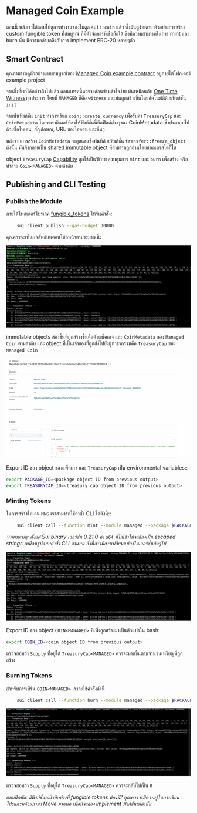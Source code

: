 # Managed Coin Example

ตอนนี้ หลังเราได้แอบไปดูการทำงานของโมดูล `sui::coin` แล้ว ซึ่งมันดูง่ายดาย ตัวอย่างการสร้าง custom fungible token ที่สมบูรณ์ ที่มีตัวจัดการที่เชื่อถือได้ ซึ่งมีความสามารถในการ mint และ burn นั้น มีความคล้ายคลึงกับการ implement ERC-20 หลายๆตัว

## Smart Contract

คุณสามารถดูตัวอย่างแบบสมบูรณ์ของ [Managed Coin example contract](../example_projects/fungible_tokens/sources/managed.move) อยู่ภายใต้โฟลเดอร์ example project

จากสิ่งที่เราได้กล่าวถึงไปแล้ว คอนแทรคนี้ควรจะค่อนข้างเข้าใจง่าย มันเหมือนกับ [One Time Witness](./3_witness_design_pattern.md#one-time-witness)ทุกประการ โดยที่ `MANAGED` ก็คือ `witness` และมันถูกสร้างขึ้นโดยอัตโนมัติด้วยฟังก์ชั่น `init`

จากนั้นฟังก์ชั่น `init` ทำการเรียก `coin::create_currency` เพื่อรับค่า `TreasuryCap` และ `CoinMetadata` โดยพารามิเตอร์ที่ส่งให้ฟังก์ชั่นนี้คือฟิลด์ต่างๆของ CoinMetadata ซึ่งประกอบไปด้วยชื่อโทเคน, สัญลักษณ์, URL ของไอคอน และอื่นๆ

หลังจากการสร้าง `CoinMetadata` จะถูกแช่แข็งทันทีด้วยฟังก์ชั่น `transfer::freeze_object` ดังนั้น มันจึงกลายเป็น [shared immutable object](../../unit-two/lessons/2_ownership.md#shared-immutable-objects) ที่สามารถถูกอ่านโดยแอดเดรสใดก็ได้

object `TreasuryCap` [Capability](../../unit-two/lessons/6_capability_design_pattern.md) ถูกใช้เป็นวิธีการควบคุมการ `mint` และ `burn` เพื่อสร้าง หรือทำลาย `Coin<MANAGED>` ตามลำดับ

## Publishing and CLI Testing

### Publish the Module

ภายใต้โฟลเดอร์โปรเจค [fungible_tokens](../example_projects/fungible_tokens/) ให้รันคำสั่ง:

```bash
    sui client publish --gas-budget 30000
```

คุณควรจะเห็นผลลัพธ์บนคอนโซลหน้าตาประมาณนี้:

![Publish Output](../images/publish.png)

immutable objects สองชิ้นที่ถูกสร้างขึ้นคือตัวแพ็คเกจ และ `CoinMetadata` ของ `Managed Coin` ตามลำดับ และ object ที่เป็นเจ้าของที่ถูกส่งไปยังผู้ทำธุรกรรมคือ `TreasuryCap` ของ `Managed Coin`

![Treasury Object](../images/treasury.png)

Export ID ของ object ของแพ็คเกจ และ `TreasuryCap` เป็น environmental variables::

```bash
export PACKAGE_ID=<package object ID from previous output>
export TREASURYCAP_ID=<treasury cap object ID from previous output>
```

### Minting Tokens

ในการสร้างโทเคน `MNG` เราสามารถใช้คำสั่ง CLI ได้ดังนี้::

```bash
    sui client call --function mint --module managed --package $PACKAGE_ID --args $TREASURYCAP_ID \"<amount to mint>\" <recipient address> --gas-budget 3000
```

*💡หมายเหตุ: ตั้งแต่ Sui binary เวอร์ชั่น 0.21.0 ค่า `u64` ที่ใส่เข้าไปจะต้องเป็น escaped strings เหมือนรูปแบบคำสั่ง CLI ด้านบน สิ่งนี้อาจมีการเปลี่ยนแปลงในเวอร์ชั่นถัดๆไป*

![Minting](../images/minting.png)

Export ID ของ object `COIN<MANAGED>` ที่เพิ่งถูกสร้างมาเป็นตัวแปรใน bash:

```bash
export COIN_ID=<coin object ID from previous output>
```

ตรวจสอบว่า `Supply` ที่อยู่ใต้ `TreasuryCap<MANAGED>` ควรจะมากขึ้นตามจำนวนเหรียญที่ถูกสร้าง

### Burning Tokens

สำหรับการเบิร์น `COIN<MANAGED>` เราจะใช้คำสั่งดังนี้

```bash
    sui client call --function burn --module managed --package $PACKAGE_ID --args $TREASURYCAP_ID $COIN_ID --gas-budget 3000
```

![Burning](../images/burning.png)

ตรวจสอบว่า `Supply` ที่อยู่ใต้ `TreasuryCap<MANAGED>` ควรจะกลับไปเป็น `0`

*แบบฝึกหัด: มีฟังก์ชั่นอะไรอีกบ้างที่ fungible tokens ต้องมี? คุณควรจะมีความรู้ในการเขียนโปรแกรมด้วยภาษา Move มากพอ เพื่อที่จะลอง implement ฟังก์ชั่นเหล่านั้น*
